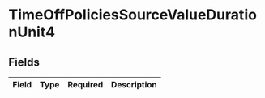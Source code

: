 # TimeOffPoliciesSourceValueDurationUnit4


## Fields

| Field       | Type        | Required    | Description |
| ----------- | ----------- | ----------- | ----------- |